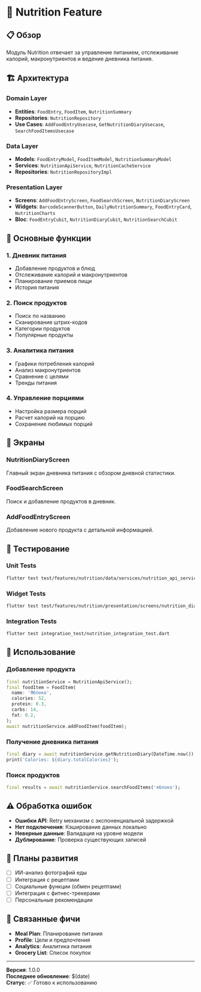 # 🍎 Nutrition Feature

## 📋 Обзор

Модуль Nutrition отвечает за управление питанием, отслеживание калорий, макронутриентов и ведение дневника питания.

## 🏗️ Архитектура

### Domain Layer
- **Entities**: `FoodEntry`, `FoodItem`, `NutritionSummary`
- **Repositories**: `NutritionRepository`
- **Use Cases**: `AddFoodEntryUsecase`, `GetNutritionDiaryUsecase`, `SearchFoodItemsUsecase`

### Data Layer
- **Models**: `FoodEntryModel`, `FoodItemModel`, `NutritionSummaryModel`
- **Services**: `NutritionApiService`, `NutritionCacheService`
- **Repositories**: `NutritionRepositoryImpl`

### Presentation Layer
- **Screens**: `AddFoodEntryScreen`, `FoodSearchScreen`, `NutritionDiaryScreen`
- **Widgets**: `BarcodeScannerButton`, `DailyNutritionSummary`, `FoodEntryCard`, `NutritionCharts`
- **Bloc**: `FoodEntryCubit`, `NutritionDiaryCubit`, `NutritionSearchCubit`

## 🚀 Основные функции

### 1. Дневник питания
- Добавление продуктов и блюд
- Отслеживание калорий и макронутриентов
- Планирование приемов пищи
- История питания

### 2. Поиск продуктов
- Поиск по названию
- Сканирование штрих-кодов
- Категории продуктов
- Популярные продукты

### 3. Аналитика питания
- Графики потребления калорий
- Анализ макронутриентов
- Сравнение с целями
- Тренды питания

### 4. Управление порциями
- Настройка размера порций
- Расчет калорий на порцию
- Сохранение любимых порций

## 📱 Экраны

### NutritionDiaryScreen
Главный экран дневника питания с обзором дневной статистики.

### FoodSearchScreen
Поиск и добавление продуктов в дневник.

### AddFoodEntryScreen
Добавление нового продукта с детальной информацией.

## 🧪 Тестирование

### Unit Tests
```bash
flutter test test/features/nutrition/data/services/nutrition_api_service_test.dart
```

### Widget Tests
```bash
flutter test test/features/nutrition/presentation/screens/nutrition_diary_screen_test.dart
```

### Integration Tests
```bash
flutter test integration_test/nutrition_integration_test.dart
```

## 🔧 Использование

### Добавление продукта
```dart
final nutritionService = NutritionApiService();
final foodItem = FoodItem(
  name: 'Яблоко',
  calories: 52,
  protein: 0.3,
  carbs: 14,
  fat: 0.2,
);
await nutritionService.addFoodItem(foodItem);
```

### Получение дневника питания
```dart
final diary = await nutritionService.getNutritionDiary(DateTime.now());
print('Calories: ${diary.totalCalories}');
```

### Поиск продуктов
```dart
final results = await nutritionService.searchFoodItems('яблоко');
```

## ⚠️ Обработка ошибок

- **Ошибки API**: Retry механизм с экспоненциальной задержкой
- **Нет подключения**: Кэширование данных локально
- **Неверные данные**: Валидация на уровне модели
- **Дублирование**: Проверка существующих записей

## 🚀 Планы развития

- [ ] ИИ-анализ фотографий еды
- [ ] Интеграция с рецептами
- [ ] Социальные функции (обмен рецептами)
- [ ] Интеграция с фитнес-трекерами
- [ ] Персональные рекомендации

## 🔗 Связанные фичи

- **Meal Plan**: Планирование питания
- **Profile**: Цели и предпочтения
- **Analytics**: Аналитика питания
- **Grocery List**: Список покупок

---

**Версия**: 1.0.0  
**Последнее обновление**: $(date)  
**Статус**: ✅ Готово к использованию
